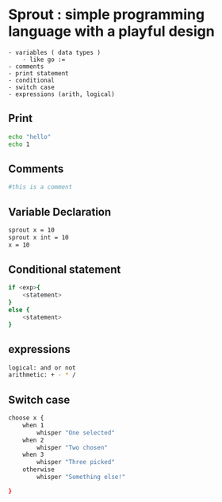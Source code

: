 # Sprout : simple programming language with a playful design
    - variables ( data types ) 
        - like go :=
    - comments
    - print statement
    - conditional
    - switch case
    - expressions (arith, logical)


## Print
```sh
echo "hello"
echo 1
```

## Comments
```sh
#this is a comment
```

## Variable Declaration
```sh
sprout x = 10
sprout x int = 10
x = 10
```

## Conditional statement
```sh
if <exp>{
    <statement>
} 
else {
    <statement>
}
```

## expressions
```sh
logical: and or not
arithmetic: + - * / 
```

## Switch case
```sh
choose x { 
    when 1  
        whisper "One selected"  
    when 2  
        whisper "Two chosen"  
    when 3  
        whisper "Three picked"  
    otherwise  
        whisper "Something else!"

}
```
